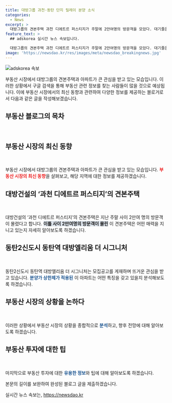 ```yaml
---
title: 대방그룹 과천·동탄 단지 릴레이 분양 소식
categories:
  - News
excerpt: >
  대방그룹의 견본주택 과천 디에트르 퍼스티지가 주말에 2만여명의 방문객을 모았다. 대기줄은 최고 500m까지 늘어나는 등 엄청난 인기를 입증했는데, 이는 부동산 시장 열기를 반영한 것으로 해석된다. 또한 동탄2신도시 동탄역 대방엘리움 더 시그니처 역시 모집 공고를 게재하며 큰 관심을 끌었는데, 두 단지 모두 분양가 상한제가 적용돼 있어 청약 경쟁이 치열해지고 있다. 이에 따라 로또급 청약으로 평가받고 있는 상황이다.
feature_text: >
  ## adskorea 실시간 뉴스 속보입니다.

  대방그룹의 견본주택 과천 디에트르 퍼스티지가 주말에 2만여명의 방문객을 모았다. 대기줄은 최고 500m까지 늘어나는 등 엄청난 인기를 입증했는데, 이는 부동산 시장 열기를 반영한 것으로 해석된다. 또한 동탄2신도시 동탄역 대방엘리움 더 시그니처 역시 모집 공고를 게재하며 큰 관심을 끌었는데, 두 단지 모두 분양가 상한제가 적용돼 있어 청약 경쟁이 치열해지고 있다. 이에 따라 로또급 청약으로 평가받고 있는 상황이다.
image: 'https://newsdao.kr/res/images/meta/newsdao_breakingnews.jpg'
---
```


<p><img src="https://newsdao.kr/res/images/meta/newsdao_breakingnews.jpg" alt="adskorea 속보" /></p>

<p>부동산 시장에서 대방그룹의 견본주택과 아파트가 큰 관심을 받고 있는 모습입니다. 이러한 상황에서 구글 검색을 통해 부동산 관련 정보를 찾는 사람들이 많을 것으로 예상됩니다. 이에 부동산 시장에서의 최신 동향과 관련하여 다양한 정보를 제공하는 블로거로서 다음과 같은 글을 작성해보겠습니다. </p>

<h2 data-ke-size="size26">부동산 블로그의 목차</h2>

<p data-ke-size="size16">&nbsp;</p>

<h2 data-ke-size="size24">부동산 시장의 최신 동향</h2>

<p data-ke-size="size16">&nbsp;</p>

<p>부동산 시장에서 대방그룹의 견본주택과 아파트가 큰 관심을 받고 있는 모습입니다. <b><span style="color: #ee2323;">부동산 시장의 최신 동향</span></b>을 살펴보고, 해당 지역에 대한 정보를 제공하겠습니다.</p>

<h2 data-ke-size="size24">대방건설의 ‘과천 디에트르 퍼스티지’의 견본주택</h2>

<p data-ke-size="size16">&nbsp;</p>

<p>대방건설의 ‘과천 디에트르 퍼스티지’의 견본주택은 지난 주말 사이 2만여 명의 방문객이 몰렸다고 합니다. <b><span style="background-color: #21538527;">이틀 사이 2만여명의 방문객이 몰린</span></b> 이 견본주택은 어떤 매력을 지니고 있는지 자세히 알아보도록 하겠습니다.</p>

<h2 data-ke-size="size24">동탄2신도시 동탄역 대방엘리움 더 시그니처</h2>

<p data-ke-size="size16">&nbsp;</p>

<p>동탄2신도시 동탄역 대방엘리움 더 시그니처는 모집공고를 게재하며 뜨거운 관심을 받고 있습니다. <b><span style="color: #1a5490;">분양가 상한제가 적용된</span></b> 이 아파트는 어떤 특징을 갖고 있을지 분석해보도록 하겠습니다.</p>

<h2 data-ke-size="size24">부동산 시장의 상황을 논하다</h2>

<p data-ke-size="size16">&nbsp;</p>

<p>이러한 상황에서 부동산 시장의 상황을 종합적으로 <b><span style="color: #1a5490;">분석</span></b>하고, 향후 전망에 대해 알아보도록 하겠습니다.</p>

<h2 data-ke-size="size24">부동산 투자에 대한 팁</h2>

<p data-ke-size="size16">&nbsp;</p>

<p>마지막으로 부동산 투자에 대한 <b><span style="color: #1a5490;">유용한 정보</span></b>와 팁에 대해 알아보도록 하겠습니다.</p>

<p>본문의 길이를 보완하여 완성된 블로그 글을 제출하겠습니다.</p>
실시간 뉴스 속보는, <a href="https://newsdao.kr" rel="dofollow">https://newsdao.kr</a>


